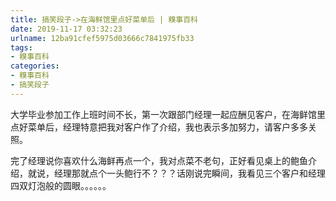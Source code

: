 ```yaml
---
title: 搞笑段子->在海鲜馆里点好菜单后 | 糗事百科
date: 2019-11-17 03:32:23
urlname: 12ba91cfef5975d03666c7841975fb33
tags: 
- 糗事百科
categories:
- 糗事百科
- 搞笑段子
---
```

大学毕业参加工作上班时间不长，第一次跟部门经理一起应酬见客户，在海鲜馆里点好菜单后，经理特意把我对客户作了介绍，我也表示多加努力，请客户多多关照。

完了经理说你喜欢什么海鲜再点一个，我对点菜不老句，正好看见桌上的鲍鱼介绍，就说，经理那就点个一头鲍行不？？？话刚说完瞬间，我看见三个客户和经理四双灯泡般的圆眼。。。。。。


